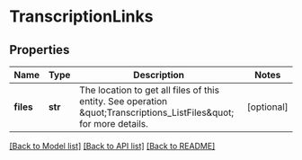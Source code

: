 # TranscriptionLinks

## Properties
Name | Type | Description | Notes
------------ | ------------- | ------------- | -------------
**files** | **str** | The location to get all files of this entity. See operation \&quot;Transcriptions_ListFiles\&quot; for more details. | [optional] 

[[Back to Model list]](../README.md#documentation-for-models) [[Back to API list]](../README.md#documentation-for-api-endpoints) [[Back to README]](../README.md)

